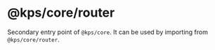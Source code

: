 # @kps/core/router

Secondary entry point of `@kps/core`. It can be used by importing from `@kps/core/router`.

